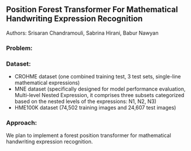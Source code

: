 ## Position Forest Transformer For Mathematical Handwriting Expression Recognition

Authors: Srisaran Chandramouli, Sabrina Hirani, Babur Nawyan

### Problem:

### Dataset: 
* CROHME dataset (one combined training test, 3 test sets, single-line mathematical expressions)
* MNE dataset (specifically designed for model performance evaluation, Multi-level Nested Expression, it comprises three subsets categorized based on the nested levels of the expressions: N1, N2, N3)
* HME100K dataset (74,502 training images and 24,607 test images)

### Approach:
We plan to implement a forest position transformer for mathematical handwriting expression recognition. 
